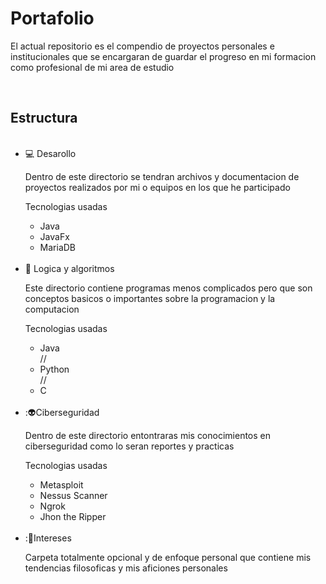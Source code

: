 # Portafolio
<p>El actual repositorio es el compendio de proyectos personales e institucionales que se encargaran de guardar el progreso en mi formacion como profesional de mi area de estudio</p>
<br>

## Estructura

<UL>
  <br>
  <LI>💻 Desarollo</LI>
  <p>Dentro de este directorio se tendran archivos y documentacion de proyectos realizados por mi o equipos en los que he participado</p>
  <p>Tecnologias usadas</p>
  <UL>
    <LI>Java</LI>
    <LI>JavaFx</LI>
    <LI>MariaDB</LI>
  </UL>

  <br>
  <LI>🧠 Logica y algoritmos</LI>  
  <p>Este directorio contiene programas menos complicados pero que son conceptos basicos o importantes sobre la programacion y la computacion</p>
  <p>Tecnologias usadas</p>
  <UL>
    <LI>Java</LI>
    // <LI>Python</LI>
    // <LI>C</LI>
  </UL>

  <br>
  <LI>:👽Ciberseguridad</LI>
  <p>Dentro de este directorio entontraras mis conocimientos en ciberseguridad como lo seran reportes y practicas</p>
  <p>Tecnologias usadas</p>
  <UL>
    <LI>Metasploit</LI>
    <LI>Nessus Scanner</LI>
    <LI>Ngrok</LI>
    <LI>Jhon the Ripper</LI>
  </UL>

  <br>
  <LI>:📖Intereses</LI>
  <p>Carpeta totalmente opcional y de enfoque personal que contiene mis tendencias filosoficas y mis aficiones personales</p>
</UL>

